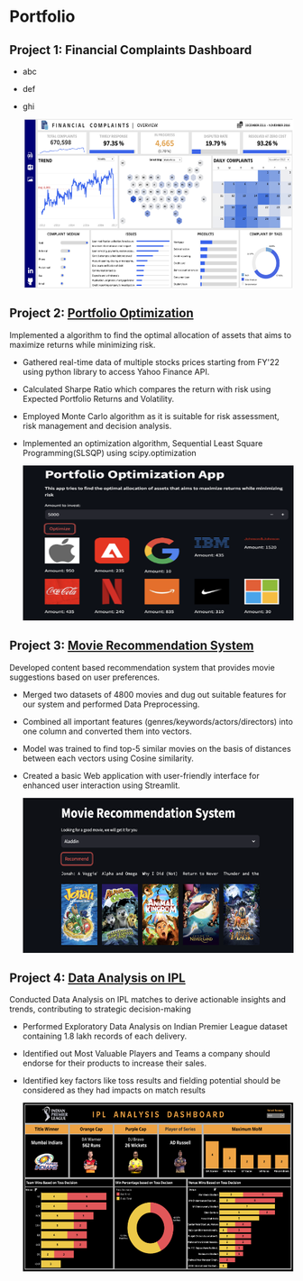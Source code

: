 # Portfolio

## Project 1: Financial Complaints Dashboard
* abc
* def
* ghi
  
  <a href="https://public.tableau.com/app/profile/vidit.jain3529/viz/CreditCardComplaints_16973124908490/FINANCIALCOMPLAINTS">
    <img src = "images/Finance Dashboard.png" width="600" height="300">
  </a>


## Project 2: [Portfolio Optimization](https://github.com/VIDIT-9/Portfolio-Optimization)
Implemented a algorithm to find the optimal allocation of assets that aims to maximize returns while minimizing risk.
* Gathered real-time data of multiple stocks prices starting from FY'22 using python library to access Yahoo Finance API.
* Calculated Sharpe Ratio which compares the return with risk using Expected Portfolio Returns and Volatility.
* Employed Monte Carlo algorithm as it is suitable for risk assessment, risk management and decision analysis.
* Implemented an optimization algorithm, Sequential Least Square Programming(SLSQP) using scipy.optimization

     <a href="https://portfolio-optomization-605bcecc5cc2.herokuapp.com/">
  <img src = "images/portfolio2.png" width="500" height="275">
  </a>


## Project 3: [Movie Recommendation System](https://github.com/VIDIT-9/Recommender-System-TMDB-dataset)
Developed content based recommendation system that provides movie suggestions based on user preferences.
* Merged two datasets of 4800 movies and dug out suitable features for our system and performed Data Preprocessing.
* Combined all important features (genres/keywords/actors/directors) into one column and converted them into vectors.
* Model was trained to find top-5 similar movies on the basis of distances between each vectors using Cosine similarity.
* Created a basic Web application with user-friendly interface for enhanced user interaction using Streamlit.

  
   <a href="https://movies-recommendation-system-bbcd81475afd.herokuapp.com">
    <img src = "images/mrs.png" width="500" height="275">
  </a>



## Project 4: [Data Analysis on IPL](https://github.com/VIDIT-9/Sparks-foundation-internship)
Conducted Data Analysis on IPL matches to derive actionable insights and trends, contributing to strategic decision-making
* Performed Exploratory Data Analysis on Indian Premier League dataset containing 1.8 lakh records of each delivery.
* Identified out Most Valuable Players and Teams a company should endorse for their products to increase their sales.
* Identified key factors like toss results and fielding potential should be considered as they had impacts on match results
  
  
   <a href="https://public.tableau.com/app/profile/vidit.jain3529/viz/IPLAnalysis_16968349285830/IPLANALYSISDASHBOARD?publish=yes">
    <img src = "images/dashboard.png" width="600" height="300">
  </a>


